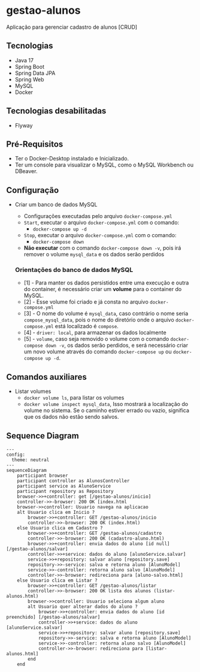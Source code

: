 # gestao-alunos
Aplicação para gerenciar cadastro de alunos [CRUD]

## Tecnologias
- Java 17
- Spring Boot
- Spring Data JPA
- Spring Web
- MySQL
- Docker

## Tecnologias desabilitadas
- Flyway

## Pré-Requisitos
- Ter o Docker-Desktop instalado e Inicializado.
- Ter um console para visualizar o MySQL, como o MySQL Workbench ou DBeaver.

## Configuração
- Criar um banco de dados MySQL
  - Configurações executadas pelo arquivo `docker-compose.yml`
  - `Start`, executar o arquivo `docker-compose.yml` com o comando:
    - `docker-compose up -d`
  - `Stop`, executar o arquivo `docker-compose.yml` com o comando:
    - `docker-compose down`
  - <b>Não executar</b> com o comando `docker-compose down -v`, pois irá remover o volume `mysql_data` e os dados serão perdidos

  ### Orientações do banco de dados MySQL
  - [1] - Para manter os dados persistidos entre uma execução e outra do container, é necessário criar um <b>volume</b> para o container do MySQL.
  - [2] - Esse volume foi criado e já consta no arquivo `docker-compose.yml`
  - [3] - O nome do volume é `mysql_data`, caso contrário o nome seria `compose_mysql_data`, pois o nome do diretório onde o arquivo `docker-compose.yml` está localizado é `compose`.
  - [4] - `driver: local`, para armazenar os dados localmente
  - [5] - `volume`, caso seja removido o volume com o comando `docker-compose down -v`, os dados serão perdidos, e será necessário criar um novo volume através do comando `docker-compose up` ou `docker-compose up -d`.

## Comandos auxiliares
 - Listar volumes
   - `docker volume ls`, para listar os volumes
   - `docker volume inspect mysql_data`, Isso mostrará a localização do volume no sistema. Se o caminho estiver errado ou vazio, significa que os dados não estão sendo salvos.
  

## Sequence Diagram

```mermaid
---
config:
  theme: neutral
---
sequenceDiagram
    participant browser
    participant controller as AlunosController
    participant service as AlunoService
    participant repository as Repository
    browser->>+controller: get [/gestao-alunos/inicio]
    controller->>-browser: 200 OK [index.html
    browser->>controller: Usuario navega na aplicacao
    alt Usuario clica em Inicio ?
        browser->>+controller: GET /gestao-alunos/inicio
        controller->>-browser: 200 OK (index.html)
    else Usuario clica em Cadastro ?
        browser->>+controller: GET /gestao-alunos/cadastro
        controller->>-browser: 200 OK (cadastro-aluno.html)
        browser->>+controller: envia dados do aluno [id null] [/gestao-alunos/salvar]
        controller->>+service: dados do aluno [alunoService.salvar]
        service->>+repository: salvar aluno [repository.save]
        repository->>-service: salva e retorna aluno [AlunoModel]
        service->>-controller: retorna aluno salvo [AlunoModel]
        controller->>-browser: redireciona para [aluno-salvo.html]
    else Usuario clica em Listar ?
        browser->>+controller: GET /gestao-alunos/listar
        controller->>-browser: 200 OK lista dos alunos (listar-alunos.html)
        browser->>controller: Usuario seleciona algum aluno
        alt Usuario quer alterar dados do aluno ?
            browser->>+controller: envia dados do aluno [id preenchido] [/gestao-alunos/salvar]
            controller->>+service: dados do aluno [alunoService.salvar]
            service->>+repository: salvar aluno [repository.save]
            repository->>-service: salva e retorna aluno [AlunoModel]
            service->>-controller: retorna aluno salvo [AlunoModel]        
            controller->>-browser: redireciona para [listar-alunos.html]
        end    
    end
```
